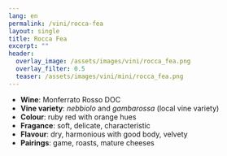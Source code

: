 ```yaml
---
lang: en 
permalink: /vini/rocca-fea
layout: single
title: Rocca Fea
excerpt: "" 
header:
  overlay_image: /assets/images/vini/rocca_fea.png
  overlay_filter: 0.5
  teaser: /assets/images/vini/mini/rocca_fea.png
---
```

- **Wine**: Monferrato Rosso DOC 
- **Vine variety**: _nebbiolo_ and _gambarossa_ (local vine variety)
- **Colour**: ruby red with orange hues 
- **Fragance**: soft, delicate, characteristic
- **Flavour**: dry, harmonious with good body, velvety
- **Pairings**: game, roasts, mature cheeses
